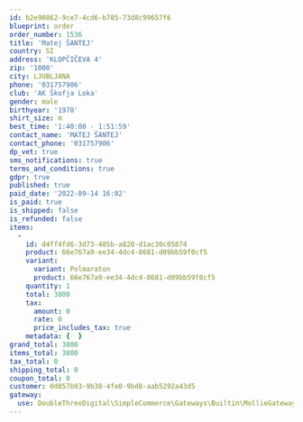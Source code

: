 ```yaml
---
id: b2e90862-9ce7-4cd6-b785-73d8c99657f6
blueprint: order
order_number: 1536
title: 'Matej ŠANTEJ'
country: SI
address: 'KLOPČIČEVA 4'
zip: '1000'
city: LJUBLJANA
phone: '031757906'
club: 'AK Škofja Loka'
gender: male
birthyear: '1978'
shirt_size: m
best_time: '1:40:00 - 1:51:59'
contact_name: 'MATEJ ŠANTEJ'
contact_phone: '031757906'
dp_vet: true
sms_notifications: true
terms_and_conditions: true
gdpr: true
published: true
paid_date: '2022-09-14 16:02'
is_paid: true
is_shipped: false
is_refunded: false
items:
  -
    id: d4ff4fd6-3d73-485b-a820-d1ac30c05874
    product: 66e767a9-ee34-4dc4-8681-d09bb59f0cf5
    variant:
      variant: Polmaraton
      product: 66e767a9-ee34-4dc4-8681-d09bb59f0cf5
    quantity: 1
    total: 3800
    tax:
      amount: 0
      rate: 0
      price_includes_tax: true
    metadata: {  }
grand_total: 3800
items_total: 3800
tax_total: 0
shipping_total: 0
coupon_total: 0
customer: 0d857b93-9b38-4fe0-9bd8-aab5292a43d5
gateway:
  use: DoubleThreeDigital\SimpleCommerce\Gateways\Builtin\MollieGateway
---
```


